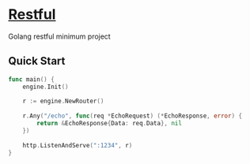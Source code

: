 # [Restful](https://github.com/vlorc/restful)
Golang restful minimum project

## Quick Start

```go
func main() {
    engine.Init()
    
    r := engine.NewRouter()
    
    r.Any("/echo", func(req *EchoRequest) (*EchoResponse, error) {
        return &EchoResponse{Data: req.Data}, nil
    })
    
    http.ListenAndServe(":1234", r)
}
```